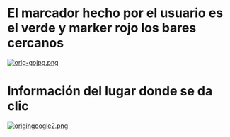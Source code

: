 # El marcador hecho por el usuario es el verde y marker rojo los bares cercanos
[![orig-gojpg.png](https://i.postimg.cc/QxvbcWy7/orig-gojpg.png)](https://postimg.cc/sv97r1yf)
# Información del lugar donde se da clic
[![origingoogle2.png](https://i.postimg.cc/9MB8pF7h/origingoogle2.png)](https://postimg.cc/tZYNRbkS)
